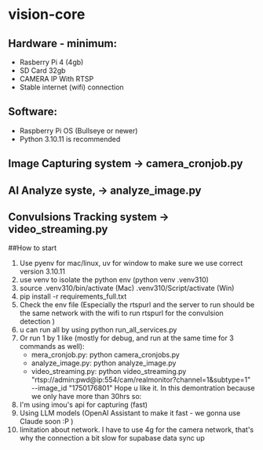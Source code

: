 # vision-core
## Hardware - minimum:
- Rasberry Pi 4 (4gb)
- SD Card 32gb
- CAMERA IP With RTSP
- Stable internet (wifi) connection
## Software:
- Raspberry Pi OS (Bullseye or newer)
- Python 3.10.11 is recommended
## Image Capturing system -> camera_cronjob.py
## AI Analyze syste, -> analyze_image.py
## Convulsions Tracking system -> video_streaming.py

##How to start
1. Use pyenv for mac/linux, uv for window to make sure we use correct version 3.10.11
2. use venv to isolate the python env (python venv .venv310)
3. source .venv310/bin/activate (Mac) .venv310/Script/activate (Win)
4. pip install -r requirements_full.txt
5. Check the env file (Especially the rtspurl and the server to run should be the same network with the wifi to run rtspurl for the convulsion detection )
6. u can  run all by using  python run_all_services.py 
7. Or run 1 by 1 like (mostly for debug, and run at the same time for 3 commands as well): 
   + mera_cronjob.py: python camera_cronjobs.py
   + analyze_image.py: python analyze_image.py
   + video_streaming.py: python video_streaming.py "rtsp://admin:pwd@ip:554/cam/realmonitor?channel=1&subtype=1" --image_id "1750176801"
Hope u like it. In this demontration because we only have more than 30hrs so:
1. I'm using imou's api for capturing (fast)
2. Using LLM models (OpenAI Assistant to make it fast - we gonna use Claude soon :P )
3. limitation about network. I have to use 4g for the camera network, that's why the connection a bit slow for supabase data sync up